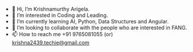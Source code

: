 - 👋 Hi, I’m Krishnamurthy Arigela.
- 👀 I’m interested in Coding and Leading.
- 🌱 I’m currently learning AI, Python, Data Structures and Angular.
- 💞️ I’m looking to collaborate with the people who are interested in FANG.
- 📫 How to reach me +91 9765081055 (or) krishna2439.techie@gmail.com

<!---
krishnatechie/krishnatechie is a ✨ special ✨ repository because its `README.md` (this file) appears on your GitHub profile.
You can click the Preview link to take a look at your changes.
--->
